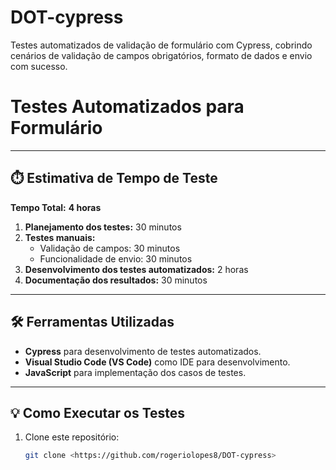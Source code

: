 # DOT-cypress
Testes automatizados de validação de formulário com Cypress, cobrindo cenários de validação de campos obrigatórios, formato de dados e envio com sucesso.

# Testes Automatizados para Formulário


---


## ⏱️ Estimativa de Tempo de Teste

**Tempo Total:** **4 horas**

1. **Planejamento dos testes:** 30 minutos  
2. **Testes manuais:**
   - Validação de campos: 30 minutos  
   - Funcionalidade de envio: 30 minutos  
3. **Desenvolvimento dos testes automatizados:** 2 horas  
4. **Documentação dos resultados:** 30 minutos  

---

## 🛠️ Ferramentas Utilizadas

- **Cypress** para desenvolvimento de testes automatizados.
- **Visual Studio Code (VS Code)** como IDE para desenvolvimento.
- **JavaScript** para implementação dos casos de testes.

---

## 💡 Como Executar os Testes

1. Clone este repositório:
   ```bash
   git clone <https://github.com/rogeriolopes8/DOT-cypress>

